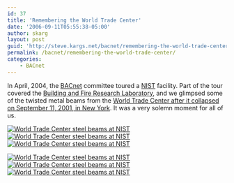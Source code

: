 ```yaml
---
id: 37
title: 'Remembering the World Trade Center'
date: '2006-09-11T05:55:38-05:00'
author: skarg
layout: post
guid: 'http://steve.kargs.net/bacnet/remembering-the-world-trade-center/'
permalink: /bacnet/remembering-the-world-trade-center/
categories:
    - BACnet
---
```


In April, 2004, the [BACnet](http://www.bacnet.org/) committee toured a [NIST](http://www.nist.gov/) facility. Part of the tour covered the [Building and Fire Research Laboratory](http://www.bfrl.nist.gov/), and we glimpsed some of the twisted metal beams from the [World Trade Center after it collapsed on September 11, 2001, in New York](http://en.wikipedia.org/wiki/September_11%2C_2001). It was a very solemn moment for all of us.

[![World Trade Center steel beams at NIST](http://steve.kargs.net/wp-content/uploads/2006/09/wtc-nist-1.thumbnail.jpg "World Trade Center steel beams at NIST")](http://steve.kargs.net/wp-content/uploads/2006/09/wtc-nist-1.jpg) [![World Trade Center steel beams at NIST](http://steve.kargs.net/wp-content/uploads/2006/09/wtc-nist-2.thumbnail.jpg "World Trade Center steel beams at NIST")](http://steve.kargs.net/wp-content/uploads/2006/09/wtc-nist-2.jpg) [![World Trade Center steel beams at NIST](http://steve.kargs.net/wp-content/uploads/2006/09/wtc-nist-3.thumbnail.jpg "World Trade Center steel beams at NIST")](http://steve.kargs.net/wp-content/uploads/2006/09/wtc-nist-3.jpg)

[![World Trade Center steel beams at NIST](http://steve.kargs.net/wp-content/uploads/2006/09/wtc-nist-4.thumbnail.jpg "World Trade Center steel beams at NIST")](http://steve.kargs.net/wp-content/uploads/2006/09/wtc-nist-4.jpg) [![World Trade Center steel beams at NIST](http://steve.kargs.net/wp-content/uploads/2006/09/wtc-nist-5.thumbnail.jpg "World Trade Center steel beams at NIST")](http://steve.kargs.net/wp-content/uploads/2006/09/wtc-nist-5.jpg) [![World Trade Center steel beams at NIST](http://steve.kargs.net/wp-content/uploads/2006/09/wtc-nist-6.thumbnail.jpg "World Trade Center steel beams at NIST")](http://steve.kargs.net/wp-content/uploads/2006/09/wtc-nist-6.jpg)